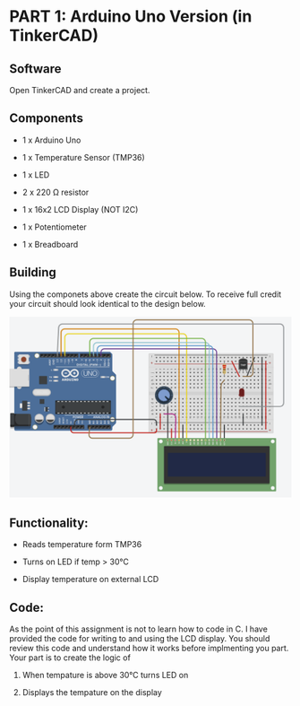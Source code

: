 # PART 1: Arduino Uno Version (in TinkerCAD)

## Software

Open TinkerCAD and create a project. 

## Components

- 1 x Arduino Uno 

- 1 x Temperature Sensor (TMP36)

- 1 x LED 

- 2 x 220 Ω resistor

- 1 x 16x2 LCD Display (NOT I2C)

- 1 x Potentiometer 

- 1 x Breadboard

## Building 

Using the componets above create the circuit below. To receive full credit your circuit should look identical to the design below.

![TinkerCad Circuit](/PART-1-Arduino-Uno-Version/assets/images/Tinkercad_Circuit.png)

## Functionality: 

- Reads temperature form TMP36

- Turns on LED if temp > 30°C

- Display temperature on external LCD 

## Code: 

As the point of this assignment is not to learn how to code in C.  I have provided the code for writing to and using the LCD display.  You should review this code and understand how it works before implmenting you part.  
Your part is to create the logic of 

1. When tempature is above 30°C turns LED on 

2. Displays the tempature on the display 